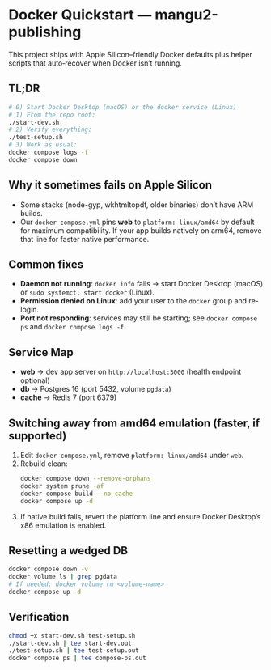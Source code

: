 # Docker Quickstart — mangu2-publishing

This project ships with Apple Silicon–friendly Docker defaults plus helper scripts that auto‑recover when Docker isn’t running.

## TL;DR

```bash
# 0) Start Docker Desktop (macOS) or the docker service (Linux)
# 1) From the repo root:
./start-dev.sh
# 2) Verify everything:
./test-setup.sh
# 3) Work as usual:
docker compose logs -f
docker compose down
```

## Why it sometimes fails on Apple Silicon

- Some stacks (node-gyp, wkhtmltopdf, older binaries) don’t have ARM builds.
- Our `docker-compose.yml` pins **web** to `platform: linux/amd64` by default for maximum compatibility.
  If your app builds natively on arm64, remove that line for faster native performance.

## Common fixes

- **Daemon not running**: `docker info` fails → start Docker Desktop (macOS) or `sudo systemctl start docker` (Linux).
- **Permission denied on Linux**: add your user to the `docker` group and re-login.
- **Port not responding**: services may still be starting; see `docker compose ps` and `docker compose logs -f`.

## Service Map

- **web** → dev app server on `http://localhost:3000` (health endpoint optional)
- **db**  → Postgres 16 (port 5432, volume `pgdata`)
- **cache** → Redis 7 (port 6379)

## Switching away from amd64 emulation (faster, if supported)

1. Edit `docker-compose.yml`, remove `platform: linux/amd64` under `web`.
2. Rebuild clean:
   ```bash
   docker compose down --remove-orphans
   docker system prune -af
   docker compose build --no-cache
   docker compose up -d
   ```
3. If native build fails, revert the platform line and ensure Docker Desktop’s x86 emulation is enabled.

## Resetting a wedged DB

```bash
docker compose down -v
docker volume ls | grep pgdata
# If needed: docker volume rm <volume-name>
docker compose up -d
```

## Verification

```bash
chmod +x start-dev.sh test-setup.sh
./start-dev.sh | tee start-dev.out
./test-setup.sh | tee test-setup.out
docker compose ps | tee compose-ps.out
```
